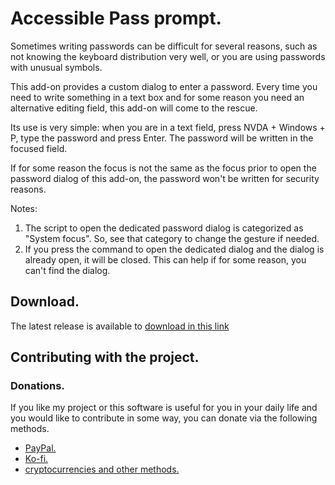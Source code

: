 # Accessible Pass prompt.

Sometimes writing passwords can be difficult for several reasons, such as not knowing the keyboard distribution very well, or you are using passwords with unusual symbols.

This add-on provides a custom dialog to enter a password. Every time you need to write something in a text box and for some reason you need an alternative editing field, this add-on will come to the rescue.

Its use is very simple: when you are in a text field, press NVDA + Windows + P, type the password and press Enter. The password will be written in the focused field.

If for some reason the focus is not the same as the focus prior to open the password dialog of this add-on, the password won't be written for security reasons.

Notes:

1. The script to open the dedicated password dialog is categorized as "System focus". So, see that category to change the gesture if needed.
2. If you press the command to open the dedicated dialog and the dialog is already open, it will be closed. This can help if for some reason, you can't find the dialog.

## Download.
 The latest release is available to [download in this link](https://davidacm.github.io/getlatest/gh/davidacm/accessiblePassPrompt/?index=0)

## Contributing with the project.
### Donations.
  If you like my project or this software is useful for you in your daily life and you would like to contribute in some way, you can donate via the following methods.
  
* [PayPal.](https://paypal.me/davicm)
* [Ko-fi.](https://ko-fi.com/davidacm)
* [cryptocurrencies and other methods.](https://davidacm.github.io/donations/)
